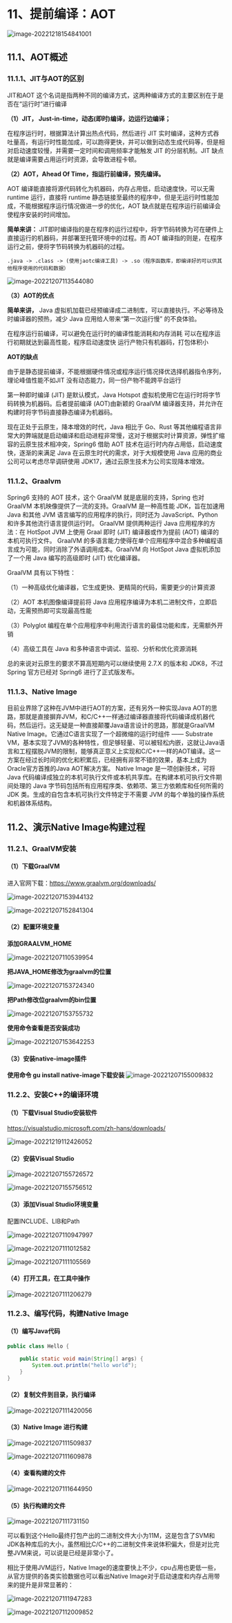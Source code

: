 # 11、提前编译：AOT
![image-20221218154841001](image/README/1684165108460.png)

## 11.1、AOT概述

### 11.1.1、JIT与AOT的区别
JIT和AOT 这个名词是指两种不同的编译方式，这两种编译方式的主要区别在于是否在“运行时”进行编译

**（1）JIT， Just-in-time，动态(即时)编译，边运行边编译；**

在程序运行时，根据算法计算出热点代码，然后进行 JIT 实时编译，这种方式吞吐量高，有运行时性能加成，可以跑得更快，并可以做到动态生成代码等，但是相对启动速度较慢，并需要一定时间和调用频率才能触发 JIT 的分层机制。JIT 缺点就是编译需要占用运行时资源，会导致进程卡顿。

**（2）AOT，Ahead Of Time，指运行前编译，预先编译。**

AOT 编译能直接将源代码转化为机器码，内存占用低，启动速度快，可以无需 runtime 运行，直接将 runtime 静态链接至最终的程序中，但是无运行时性能加成，不能根据程序运行情况做进一步的优化，AOT 缺点就是在程序运行前编译会使程序安装的时间增加。

**简单来讲：** JIT即时编译指的是在程序的运行过程中，将字节码转换为可在硬件上直接运行的机器码，并部署至托管环境中的过程。而 AOT 编译指的则是，在程序运行之前，便将字节码转换为机器码的过程。
```
.java -> .class -> (使用jaotc编译工具) -> .so（程序函数库，即编译好的可以供其他程序使用的代码和数据）
```

![image-20221207113544080](image/README/1684165108470.png)

**（3）AOT的优点**

**简单来讲，** Java 虚拟机加载已经预编译成二进制库，可以直接执行。不必等待及时编译器的预热，减少 Java 应用给人带来“第一次运行慢” 的不良体验。

在程序运行前编译，可以避免在运行时的编译性能消耗和内存消耗
可以在程序运行初期就达到最高性能，程序启动速度快
运行产物只有机器码，打包体积小

**AOT的缺点**

由于是静态提前编译，不能根据硬件情况或程序运行情况择优选择机器指令序列，理论峰值性能不如JIT
没有动态能力，同一份产物不能跨平台运行

第一种即时编译 (JIT) 是默认模式，Java Hotspot 虚拟机使用它在运行时将字节码转换为机器码。后者提前编译 (AOT)由新颖的 GraalVM 编译器支持，并允许在构建时将字节码直接静态编译为机器码。

现在正处于云原生，降本增效的时代，Java 相比于 Go、Rust 等其他编程语言非常大的弊端就是启动编译和启动进程非常慢，这对于根据实时计算资源，弹性扩缩容的云原生技术相冲突，Spring6 借助 AOT 技术在运行时内存占用低，启动速度快，逐渐的来满足 Java 在云原生时代的需求，对于大规模使用 Java 应用的商业公司可以考虑尽早调研使用 JDK17，通过云原生技术为公司实现降本增效。



### 11.1.2、Graalvm
Spring6 支持的 AOT 技术，这个 GraalVM  就是底层的支持，Spring 也对 GraalVM 本机映像提供了一流的支持。GraalVM 是一种高性能 JDK，旨在加速用 Java 和其他 JVM 语言编写的应用程序的执行，同时还为 JavaScript、Python 和许多其他流行语言提供运行时。 GraalVM 提供两种运行 Java 应用程序的方法：在 HotSpot JVM 上使用 Graal 即时 (JIT) 编译器或作为提前 (AOT) 编译的本机可执行文件。 GraalVM 的多语言能力使得在单个应用程序中混合多种编程语言成为可能，同时消除了外语调用成本。GraalVM 向 HotSpot Java 虚拟机添加了一个用 Java 编写的高级即时 (JIT) 优化编译器。

GraalVM 具有以下特性：

（1）一种高级优化编译器，它生成更快、更精简的代码，需要更少的计算资源

（2）AOT 本机图像编译提前将 Java 应用程序编译为本机二进制文件，立即启动，无需预热即可实现最高性能

（3）Polyglot 编程在单个应用程序中利用流行语言的最佳功能和库，无需额外开销

（4）高级工具在 Java 和多种语言中调试、监视、分析和优化资源消耗

总的来说对云原生的要求不算高短期内可以继续使用 2.7.X 的版本和 JDK8，不过 Spring 官方已经对 Spring6 进行了正式版发布。



### 11.1.3、Native Image
目前业界除了这种在JVM中进行AOT的方案，还有另外一种实现Java AOT的思路，那就是直接摒弃JVM，和C/C++一样通过编译器直接将代码编译成机器代码，然后运行。这无疑是一种直接颠覆Java语言设计的思路，那就是GraalVM Native Image。它通过C语言实现了一个超微缩的运行时组件 —— Substrate VM，基本实现了JVM的各种特性，但足够轻量、可以被轻松内嵌，这就让Java语言和工程摆脱JVM的限制，能够真正意义上实现和C/C++一样的AOT编译。这一方案在经过长时间的优化和积累后，已经拥有非常不错的效果，基本上成为Oracle官方首推的Java AOT解决方案。
Native Image 是一项创新技术，可将 Java 代码编译成独立的本机可执行文件或本机共享库。在构建本机可执行文件期间处理的 Java 字节码包括所有应用程序类、依赖项、第三方依赖库和任何所需的 JDK 类。生成的自包含本机可执行文件特定于不需要 JVM 的每个单独的操作系统和机器体系结构。




## 11.2、演示Native Image构建过程

### 11.2.1、GraalVM安装

#### （1）下载GraalVM
进入官网下载：https://www.graalvm.org/downloads/

![image-20221207153944132](image/README/1684165108480.png)

![image-20221207152841304](image/README/1684165108490.png)

#### （2）配置环境变量
**添加GRAALVM_HOME**

![image-20221207110539954](image/README/1684165108500.png)

**把JAVA_HOME修改为graalvm的位置**

![image-20221207153724340](image/README/1684165108510.png)

**把Path修改位graalvm的bin位置**

![image-20221207153755732](image/README/1684165108520.png)

**使用命令查看是否安装成功**

![image-20221207153642253](image/README/1684165108530.png)

#### （3）安装native-image插件
**使用命令 gu install native-image下载安装**
![image-20221207155009832](image/README/1684165108540.png)



### 11.2.2、安装C++的编译环境

#### （1）下载Visual Studio安装软件
https://visualstudio.microsoft.com/zh-hans/downloads/

![image-20221219112426052](image/README/1684165108550.png)

#### （2）安装Visual Studio
![image-20221207155726572](image/README/1684165108560.png)

![image-20221207155756512](image/README/1684165108570.png)

#### （3）添加Visual Studio环境变量
配置INCLUDE、LIB和Path

![image-20221207110947997](image/README/1684165108580.png)


![image-20221207111012582](image/README/1684165108590.png)


![image-20221207111105569](image/README/1684165108600.png)


#### （4）打开工具，在工具中操作
![image-20221207111206279](image/README/1684165108610.png)



### 11.2.3、编写代码，构建Native Image

#### （1）编写Java代码
```java
public class Hello {

    public static void main(String[] args) {
        System.out.println("hello world");
    }
}
```

#### （2）复制文件到目录，执行编译
![image-20221207111420056](image/README/1684165108620.png)

#### （3）Native Image 进行构建
![image-20221207111509837](image/README/1684165108630.png)

![image-20221207111609878](image/README/1684165108640.png)

#### （4）查看构建的文件
![image-20221207111644950](image/README/1684165108650.png)

#### （5）执行构建的文件
![image-20221207111731150](image/README/1684165108660.png)

可以看到这个Hello最终打包产出的二进制文件大小为11M，这是包含了SVM和JDK各种库后的大小，虽然相比C/C++的二进制文件来说体积偏大，但是对比完整JVM来说，可以说是已经是非常小了。

相比于使用JVM运行，Native Image的速度要快上不少，cpu占用也更低一些，从官方提供的各类实验数据也可以看出Native Image对于启动速度和内存占用带来的提升是非常显著的：

![image-20221207111947283](image/README/1684165108670.png)

![image-20221207112009852](image/README/1684165108680.png)

